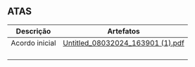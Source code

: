 ATAS
----------------------------


|Descrição | Artefatos |
|-----|-----|
|Acordo inicial | [Untitled_08032024_163901 (1).pdf](https://github.com/ICEI-PUC-Minas-PMV-ADS/pmv-ads-2024-1-e5-proj-empext-t6-econotecmg/files/15144171/Untitled_08032024_163901.1.pdf)|
| |  |
| |  |
| |  |
| |  |


